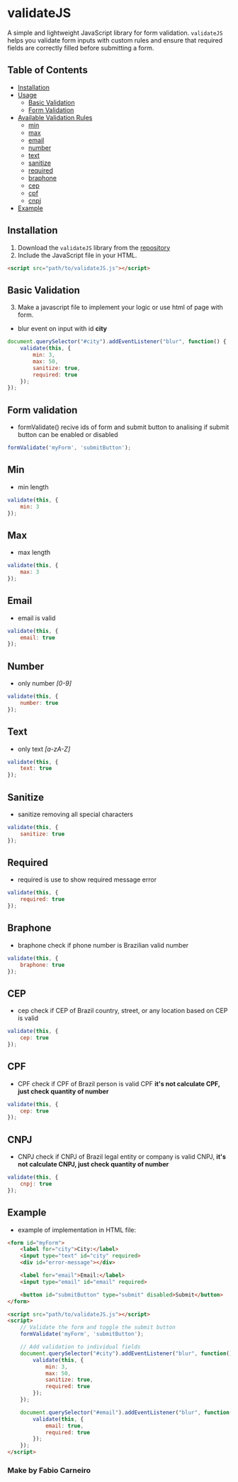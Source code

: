 # validateJS

A simple and lightweight JavaScript library for form validation. `validateJS` helps you validate form inputs with custom rules and ensure that required fields are correctly filled before submitting a form.

## Table of Contents

- [Installation](#installation)
- [Usage](#Usage)
  - [Basic Validation](#basic-validation)
  - [Form Validation](#form-validation)
- [Available Validation Rules](#available-validation-rules)
  - [min](#min)
  - [max](#max)
  - [email](#email)
  - [number](#number)
  - [text](#text)
  - [sanitize](#sanitize)
  - [required](#required)
  - [braphone](#braphone)
  - [cep](#cep)
  - [cpf](#cpf)
  - [cnpj](#cnpj)
- [Example](#example)

## Installation

1. Download the `validateJS` library from the [repository](https://github.com/fabioaacarneiro/validateJS/blob/master/validateJS.js)
2. Include the JavaScript file in your HTML.

```html
<script src="path/to/validateJS.js"></script>
```

## Basic Validation

3. Make a javascript file to implement your logic or use html of page with form.
* blur event on input with id **city**

```javascript
document.querySelector("#city").addEventListener("blur", function() {
    validate(this, {
        min: 3,
        max: 50,
        sanitize: true,
        required: true
    });
});
```

## Form validation

* formValidate() recive ids of form and submit button to analising if submit button can be enabled or disabled

```javascript
formValidate('myForm', 'submitButton');
```

## Min

* min length

```javascript
validate(this, {
    min: 3
});
```

## Max

* max length

```javascript
validate(this, {
    max: 3
});
```

## Email

* email is valid

```javascript
validate(this, {
    email: true
});
```

## Number

* only number *[0-9]*

```javascript
validate(this, {
    number: true
});
```

## Text

* only text *[a-zA-Z]*

```javascript
validate(this, {
    text: true
});
```

## Sanitize

* sanitize removing all special characters

```javascript
validate(this, {
    sanitize: true
});
```

## Required

* required is use to show required message error

```javascript
validate(this, {
    required: true
});
```

## Braphone

* braphone check if phone number is Brazilian valid number

```javascript
validate(this, {
    braphone: true
});
```

## CEP

* cep check if CEP of Brazil country, street, or any location based on CEP is valid

```javascript
validate(this, {
    cep: true
});
```

## CPF

* CPF check if CPF of Brazil person is valid CPF **it's not calculate CPF, just check quantity of number**

```javascript
validate(this, {
    cep: true
});
```

## CNPJ

- CNPJ check if CNPJ of Brazil legal entity or company is valid CNPJ, **it's not calculate CNPJ, just check quantity of number**

```javascript
validate(this, {
    cnpj: true
});
```

## Example

* example of implementation in HTML file:

```html
<form id="myForm">
    <label for="city">City:</label>
    <input type="text" id="city" required>
    <div id="error-message"></div>

    <label for="email">Email:</label>
    <input type="email" id="email" required>

    <button id="submitButton" type="submit" disabled>Submit</button>
</form>

<script src="path/to/validateJS.js"></script>
<script>
    // Validate the form and toggle the submit button
    formValidate('myForm', 'submitButton');

    // Add validation to individual fields
    document.querySelector("#city").addEventListener("blur", function() {
        validate(this, {
            min: 3,
            max: 50,
            sanitize: true,
            required: true
        });
    });

    document.querySelector("#email").addEventListener("blur", function() {
        validate(this, {
            email: true,
            required: true
        });
    });
</script>
```

### Make by Fabio Carneiro
